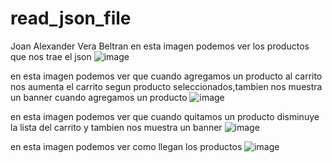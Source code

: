 # read_json_file
Joan Alexander Vera Beltran
en esta imagen podemos ver los productos que nos trae el json
![image](https://user-images.githubusercontent.com/101748327/195228393-7da837ec-a5a9-47f7-b00d-d05692af9908.png)


en esta imagen podemos ver que cuando agregamos un producto al carrito nos aumenta el carrito segun producto seleccionados,tambien nos muestra un banner cuando agregamos un producto
![image](https://user-images.githubusercontent.com/101748327/195228495-273cfe79-f9ce-48c3-b6a2-7439809c5910.png)

en esta imagen podemos ver que cuando quitamos un producto disminuye la lista del carrito  y tambien nos muestra un banner
![image](https://user-images.githubusercontent.com/101748327/195228629-b9b98969-d4a9-44a3-abc4-0b3a55e5bd73.png)

en esta imagen podemos ver como llegan los productos 
![image](https://user-images.githubusercontent.com/101748327/195228552-7d1e4d85-424c-475a-b5e3-1673bc51195f.png)


